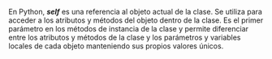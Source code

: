 
En Python, ***self*** es una referencia al objeto actual de la clase. Se utiliza para acceder a los atributos y métodos del objeto dentro de la clase. Es el primer parámetro en los métodos de instancia de la clase y permite diferenciar entre los atributos y métodos de la clase y los parámetros y variables locales de cada objeto manteniendo sus propios valores únicos.
